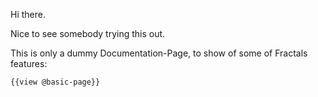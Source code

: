 Hi there.

Nice to see somebody trying this out.

This is only a dummy Documentation-Page, to show of some of Fractals features:

```
{{view @basic-page}}
```